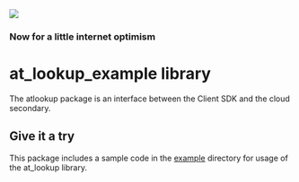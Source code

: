 <img src="https://atsign.dev/assets/img/@platform_logo_grey.svg?sanitize=true">

### Now for a little internet optimism

# at_lookup_example library

The atlookup package is an interface between the Client SDK and the cloud secondary.

## Give it a try

This package includes a sample code in the [example](https://github.com/atsign-foundation/at_libraries/blob/doc_at_lookup/at_lookup/example/bin/example.dart) directory for usage of the at_lookup library.

